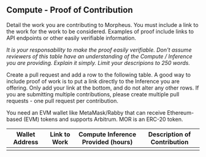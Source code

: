 ## Compute  - Proof of Contribution

Detail the work you are contributing to Morpheus.  You must include a link to the work for the work to be considered.  Examples of proof include links to API endpoints or other easily verifiable information.

*It is your responsability to make the proof easily verifiable. Don't assume reviewers of this table have an understanding of the Compute / Inference you are providing. Explain it simply. Limit your descripions to 250 words.*

Create a pull request and add a row to the following table. A good way to include proof of work is to put a link directly to the Inference you are offering. Only add your link at the bottom, and do not alter any other rows. If you are submitting multiple contributions, please create multiple pull requests - one pull request per contribution.

You need an EVM wallet like MetaMask/Rabby that can receive Ethereum-based (EVM) tokens and supports Arbitrum. MOR is an ERC-20 token.

| Wallet Address | Link to Work | Compute Inference Provided (hours)  | Description of Contribution |
| -------------- | ------------ | ----------------------------------- | --------------------------- |
|                |              |                                     |                             |
